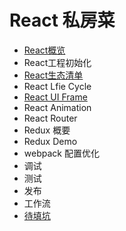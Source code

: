 # React 私房菜

* [React概览](reactgai_lan.md)
* React工程初始化
* [React生态清单](./React_List.md)
* React Lfie Cycle
* [React UI Frame](./reactuiframe.md)
* React Animation
* React Router
* Redux 概要
* Redux Demo
* webpack 配置优化
* 调试
* 测试
* 发布
* 工作流
* [待填坑](keng.md)


